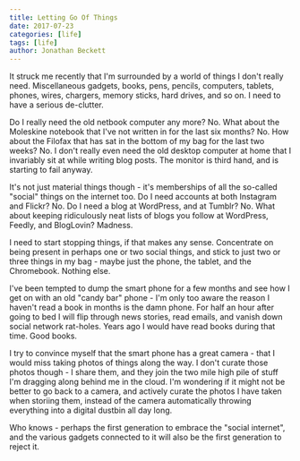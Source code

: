 ```yaml
---
title: Letting Go Of Things
date: 2017-07-23
categories: [life]
tags: [life]
author: Jonathan Beckett
---
```


It struck me recently that I'm surrounded by a world of things I don't really need. Miscellaneous gadgets, books, pens, pencils, computers, tablets, phones, wires, chargers, memory sticks, hard drives, and so on. I need to have a serious de-clutter.

Do I really need the old netbook computer any more? No. What about the Moleskine notebook that I've not written in for the last six months? No. How about the Filofax that has sat in the bottom of my bag for the last two weeks? No. I don't really even need the old desktop computer at home that I invariably sit at while writing blog posts. The monitor is third hand, and is starting to fail anyway.

It's not just material things though - it's memberships of all the so-called "social" things on the internet too. Do I need accounts at both Instagram and Flickr? No. Do I need a blog at WordPress, and at Tumblr? No. What about keeping ridiculously neat lists of blogs you follow at WordPress, Feedly, and BlogLovin? Madness.

I need to start stopping things, if that makes any sense. Concentrate on being present in perhaps one or two social things, and stick to just two or three things in my bag - maybe just the phone, the tablet, and the Chromebook. Nothing else.

I've been tempted to dump the smart phone for a few months and see how I get on with an old "candy bar" phone - I'm only too aware the reason I haven't read a book in months is the damn phone. For half an hour after going to bed I will flip through news stories, read emails, and vanish down social network rat-holes. Years ago I would have read books during that time. Good books.

I try to convince myself that the smart phone has a great camera - that I would miss taking photos of things along the way. I don't curate those photos though - I share them, and they join the two mile high pile of stuff I'm dragging along behind me in the cloud. I'm wondering if it might not be better to go back to a camera, and actively curate the photos I have taken when storiing them, instead of the camera automatically throwing everything into a digital dustbin all day long.

Who knows - perhaps the first generation to embrace the "social internet", and the various gadgets connected to it will also be the first generation to reject it.